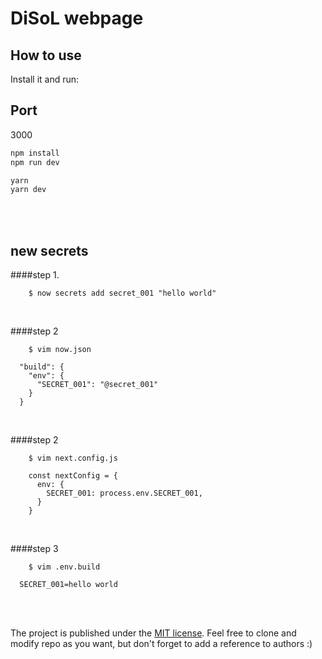 # DiSoL webpage

## How to use

Install it and run:

## Port
3000

```sh 
npm install
npm run dev
```

```sh 
yarn
yarn dev
```

<br>
<br>

## new secrets
####step 1.
```
	$ now secrets add secret_001 "hello world"
```

<br>

####step 2
```
	$ vim now.json
```
```
  "build": {
    "env": {
      "SECRET_001": "@secret_001"
    }
  }
```

<br>

####step 2
```
	$ vim next.config.js
```
```
	const nextConfig = {
	  env: {
	    SECRET_001: process.env.SECRET_001,
	  }
	}
```

<br>

####step 3
```
	$ vim .env.build
```
```
  SECRET_001=hello world
```

<br>
<br>


The project is published under the [MIT license](/LICENSE.md).
Feel free to clone and modify repo as you want, but don't forget to add a reference to authors :)


